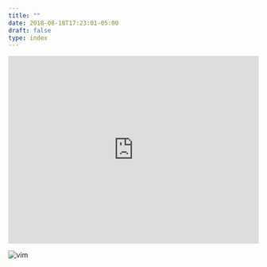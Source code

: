 ```yaml
---
title: ""
date: 2018-08-18T17:23:01-05:00
draft: false
type: index
---
```


<div style="width:100%;height:0;padding-bottom:75%;position:relative;"><iframe src="https://giphy.com/embed/12W5Sg2koWYnwA" width="100%" height="100%" style="position:absolute" frameBorder="0" class="giphy-embed" allowFullScreen></iframe></div><p><a href="https://giphy.com/gifs/future-careers-uniblog-12W5Sg2koWYnwA"></a></p>

![vim](/279915.png)
